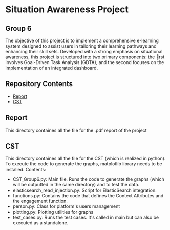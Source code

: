 # Situation Awareness Project
## Group 6
The objective of this project is to implement a comprehensive e-learning system designed to assist
users in tailoring their learning pathways and enhancing their skill sets. Developed with a strong
emphasis on situational awareness, this project is structured into two primary components: the
rst involves Goal-Driven Task Analysis (GDTA), and the second focuses on the implementation
of an integrated dashboard.

## Repository Contents
- [Report](#report)
- [CST](#cst)

## Report
This directory containes all the file for the .pdf report of the project

## CST
This directory containes all the file for the CST (which is realized in python).
To execute the code to generate the graphs, matplotlib library needs to be installed.
Contents:
- CST_Group6.py: Main file. Runs the code to generate the graphs (which will be outputted in the same directory) and to test the data.
- elasticsearch_read_injection.py: Script for ElasticSearch integration.
- functions.py: Contains the code that defines the Context Attributes and the engagement function.
- person.py: Class for platform's users management
- plotting.py: Plotting utilities for graphs
- test_cases.py: Runs the test cases. It's called in main but can also be executed as a standalone.
